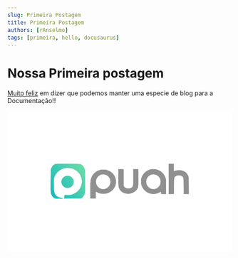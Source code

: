 ```yaml
---
slug: Primeira Postagem
title: Primeira Postagem
authors: [rAnselmo]
tags: [primeira, hello, docusaurus]
---
```


# Nossa Primeira postagem

[Muito feliz]("#") em dizer que podemos manter uma especie de blog para a Documentação!! 

![Logo da Empresa](./logo.png)